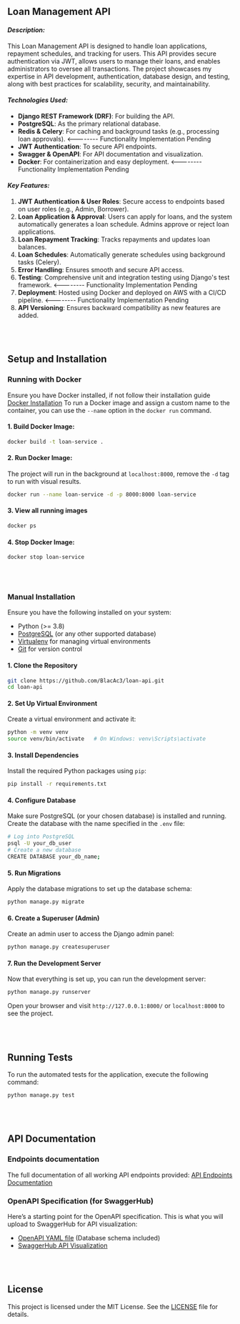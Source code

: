 Loan Management API
---

#### ***Description:***
This Loan Management API is designed to handle loan applications, repayment schedules, and tracking for users. This API provides secure authentication via JWT, allows users to manage their loans, and enables administrators to oversee all transactions. The project showcases my expertise in API development, authentication, database design, and testing, along with best practices for scalability, security, and maintainability.

#### ***Technologies Used:***
- **Django REST Framework (DRF)**: For building the API.
- **PostgreSQL**: As the primary relational database.
- **Redis & Celery**: For caching and background tasks (e.g., processing loan approvals). <-------- Functionality Implementation Pending
- **JWT Authentication**: To secure API endpoints.
- **Swagger & OpenAPI**: For API documentation and visualization. 
- **Docker**: For containerization and easy deployment. <-------- Functionality Implementation Pending

#### ***Key Features:***
1. **JWT Authentication & User Roles**: Secure access to endpoints based on user roles (e.g., Admin, Borrower).
2. **Loan Application & Approval**: Users can apply for loans, and the system automatically generates a loan schedule. Admins approve or reject loan applications.
3. **Loan Repayment Tracking**: Tracks repayments and updates loan balances.
4. **Loan Schedules**: Automatically generate schedules using background tasks (Celery).
5. **Error Handling**: Ensures smooth and secure API access.
6. **Testing**: Comprehensive unit and integration testing using Django's test framework. <-------- Functionality Implementation Pending
7. **Deployment**: Hosted using Docker and deployed on AWS with a CI/CD pipeline. <-------- Functionality Implementation Pending
8. **API Versioning**: Ensures backward compatibility as new features are added.

<br>
<br>


## Setup and Installation

### Running with Docker
Ensure you have Docker installed, if not follow their installation guide [Docker Installation](https://docs.docker.com/engine/install/)
To run a Docker image and assign a custom name to the container, you can use the `--name` option in the `docker run` command.

#### 1. Build Docker Image:

```bash
docker build -t loan-service . 
```

#### 2. Run Docker Image:
The project will run in the background at `localhost:8000`, remove the `-d` tag to run with visual results.
```bash
docker run --name loan-service -d -p 8000:8000 loan-service
```

#### 3. View all running images
```bash
docker ps
```

#### 4. Stop Docker Image:
```bash
docker stop loan-service 
```


<br>
<br>

### Manual Installation

Ensure you have the following installed on your system:

- Python (>= 3.8)
- [PostgreSQL](https://www.postgresql.org/download/) (or any other supported database)
- [Virtualenv](https://virtualenv.pypa.io/en/latest/installation.html) for managing virtual environments
- [Git](https://git-scm.com/) for version control

#### 1. Clone the Repository

```bash
git clone https://github.com/BlacAc3/loan-api.git
cd loan-api
```

#### 2. Set Up Virtual Environment

Create a virtual environment and activate it:

```bash
python -m venv venv
source venv/bin/activate   # On Windows: venv\Scripts\activate
```

#### 3. Install Dependencies

Install the required Python packages using `pip`:

```bash
pip install -r requirements.txt
```


#### 4. Configure Database

Make sure PostgreSQL (or your chosen database) is installed and running. Create the database with the name specified in the `.env` file:

```bash
# Log into PostgreSQL
psql -U your_db_user
# Create a new database
CREATE DATABASE your_db_name;
```

#### 5. Run Migrations

Apply the database migrations to set up the database schema:

```bash
python manage.py migrate
```

#### 6. Create a Superuser (Admin)

Create an admin user to access the Django admin panel:

```bash
python manage.py createsuperuser
```

#### 7. Run the Development Server

Now that everything is set up, you can run the development server:

```bash
python manage.py runserver
```

Open your browser and visit `http://127.0.0.1:8000/` or `localhost:8000` to see the project.

<br>
<br>


## Running Tests

To run the automated tests for the application, execute the following command:

```bash
python manage.py test
```
<br>
<br>

## API Documentation

### **Endpoints documentation**
The full documentation of all working API endpoints provided: 
[API Endpoints Documentation](endpoints.md)


### **OpenAPI Specification (for SwaggerHub)**

Here’s a starting point for the OpenAPI specification. This is what you will upload to SwaggerHub for API visualization: 
- [OpenAPI YAML file](openapi.yaml) (Database schema included)
- [SwaggerHub API Visualization](https://app.swaggerhub.com/apis/ACEEZEALA/Ace_Loan/1.0.0)

<br>
<br>


## License

This project is licensed under the MIT License. See the [LICENSE](LICENSE) file for details.

